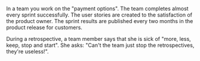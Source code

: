 In a team you work on the &quot;payment options&quot;. The team completes almost every sprint successfully. The user stories are created to the satisfaction of the product owner. The sprint results are published every two months in the product release for customers.

During a retrospective, a team member says that she is sick of &quot;more, less, keep, stop and start&quot;. She asks: &quot;Can't the team just stop the retrospectives, they're useless!&quot;.
